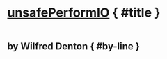 # [unsafePerformIO]() { #title }

<svg height="0" viewBox="0 0 200 188" width="0"><defs><clipPath clipPathUnits="objectBoundingBox" id="shape-hex" transform="scale(0.005 0.005319148936170213)"><path d="M193.248 69.51C185.95 54.1634 177.44 39.4234 167.798 25.43L164.688 20.96C160.859 15.4049 155.841 10.7724 149.998 7.3994C144.155 4.02636 137.633 1.99743 130.908 1.46004L125.448 1.02004C108.508 -0.340012 91.4873 -0.340012 74.5479 1.02004L69.0879 1.46004C62.3625 1.99743 55.8413 4.02636 49.9981 7.3994C44.155 10.7724 39.1367 15.4049 35.3079 20.96L32.1979 25.47C22.5561 39.4634 14.0458 54.2034 6.74789 69.55L4.39789 74.49C1.50233 80.5829 0 87.2441 0 93.99C0 100.736 1.50233 107.397 4.39789 113.49L6.74789 118.43C14.0458 133.777 22.5561 148.517 32.1979 162.51L35.3079 167.02C39.1367 172.575 44.155 177.208 49.9981 180.581C55.8413 183.954 62.3625 185.983 69.0879 186.52L74.5479 186.96C91.4873 188.32 108.508 188.32 125.448 186.96L130.908 186.52C137.638 185.976 144.163 183.938 150.006 180.554C155.85 177.17 160.865 172.526 164.688 166.96L167.798 162.45C177.44 148.457 185.95 133.717 193.248 118.37L195.598 113.43C198.493 107.337 199.996 100.676 199.996 93.93C199.996 87.1841 198.493 80.5229 195.598 74.43L193.248 69.51Z"></path></clipPath></defs></svg>
<a id="markea" href="https://foundation.app/@Sevenbees/pbs/2" target="_blank">
  <div></div>
</a>

## by Wilfred Denton { #by-line }
